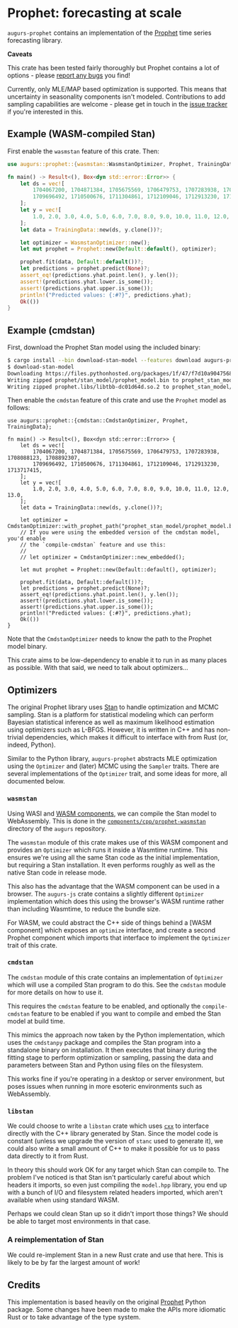 # Prophet: forecasting at scale

`augurs-prophet` contains an implementation of the [Prophet]
time series forecasting library.

**Caveats**

This crate has been tested fairly thoroughly but Prophet contains a lot of options - please [report any bugs][bugs] you find!

Currently, only MLE/MAP based optimization is supported. This means that uncertainty in seasonality components isn't modeled.
Contributions to add sampling capabilities are welcome - please get in touch in the
[issue tracker][feature request] if you're interested in this.

## Example (WASM-compiled Stan)

First enable the `wasmstan` feature of this crate. Then:

```rust
use augurs::prophet::{wasmstan::WasmstanOptimizer, Prophet, TrainingData};

fn main() -> Result<(), Box<dyn std::error::Error>> {
    let ds = vec![
        1704067200, 1704871384, 1705675569, 1706479753, 1707283938, 1708088123, 1708892307,
        1709696492, 1710500676, 1711304861, 1712109046, 1712913230, 1713717415,
    ];
    let y = vec![
        1.0, 2.0, 3.0, 4.0, 5.0, 6.0, 7.0, 8.0, 9.0, 10.0, 11.0, 12.0, 13.0,
    ];
    let data = TrainingData::new(ds, y.clone())?;

    let optimizer = WasmstanOptimizer::new();
    let mut prophet = Prophet::new(Default::default(), optimizer);

    prophet.fit(data, Default::default())?;
    let predictions = prophet.predict(None)?;
    assert_eq!(predictions.yhat.point.len(), y.len());
    assert!(predictions.yhat.lower.is_some());
    assert!(predictions.yhat.upper.is_some());
    println!("Predicted values: {:#?}", predictions.yhat);
    Ok(())
}
```

## Example (cmdstan)

First, download the Prophet Stan model using the included binary:

```sh
$ cargo install --bin download-stan-model --features download augurs-prophet
$ download-stan-model
Downloading https://files.pythonhosted.org/packages/1f/47/f7d10a904756830efd8522700e582822ff44a15f839b464044ee4c53ee36/prophet-1.1.6-py3-none-manylinux_2_17_x86_64.manylinux2014_x86_64.whl to prophet_stan_model/prophet-1.1.6-py3-none-manylinux_2_17_x86_64.manylinux2014_x86_64.whl
Writing zipped prophet/stan_model/prophet_model.bin to prophet_stan_model/prophet_model.bin
Writing zipped prophet.libs/libtbb-dc01d64d.so.2 to prophet_stan_model/lib/libtbb-dc01d64d.so.2
```

Then enable the `cmdstan` feature of this crate and use the `Prophet` model as follows:

```rust,no_run
use augurs::prophet::{cmdstan::CmdstanOptimizer, Prophet, TrainingData};

fn main() -> Result<(), Box<dyn std::error::Error>> {
    let ds = vec![
        1704067200, 1704871384, 1705675569, 1706479753, 1707283938, 1708088123, 1708892307,
        1709696492, 1710500676, 1711304861, 1712109046, 1712913230, 1713717415,
    ];
    let y = vec![
        1.0, 2.0, 3.0, 4.0, 5.0, 6.0, 7.0, 8.0, 9.0, 10.0, 11.0, 12.0, 13.0,
    ];
    let data = TrainingData::new(ds, y.clone())?;

    let optimizer = CmdstanOptimizer::with_prophet_path("prophet_stan_model/prophet_model.bin")?;
    // If you were using the embedded version of the cmdstan model, you'd enable
    // the `compile-cmdstan` feature and use this:
    //
    // let optimizer = CmdstanOptimizer::new_embedded();

    let mut prophet = Prophet::new(Default::default(), optimizer);

    prophet.fit(data, Default::default())?;
    let predictions = prophet.predict(None)?;
    assert_eq!(predictions.yhat.point.len(), y.len());
    assert!(predictions.yhat.lower.is_some());
    assert!(predictions.yhat.upper.is_some());
    println!("Predicted values: {:#?}", predictions.yhat);
    Ok(())
}
```

Note that the `CmdstanOptimizer` needs to know the path to the Prophet
model binary.

This crate aims to be low-dependency to enable it to run in as
many places as possible. With that said, we need to talk about
optimizers…

## Optimizers

The original Prophet library uses [Stan] to handle optimization and MCMC sampling.
Stan is a platform for statistical modeling which can perform Bayesian statistical
inference as well as maximum likelihood estimation using optimizers such as L-BFGS.
However, it is written in C++ and has non-trivial dependencies, which makes it
difficult to interface with from Rust (or, indeed, Python).

Similar to the Python library, `augurs-prophet` abstracts MLE optimization
using the `Optimizer` and (later) MCMC using the `Sampler` traits.
There are several implementations of the `Optimizer` trait, and some
ideas for more, all documented below.

### `wasmstan`

Using WASI and [WASM components], we can compile the Stan model
to WebAssembly. This is done in the [`components/cpp/prophet-wasmstan`][repo-dir]
directory of the `augurs` repository.

The `wasmstan` module of this crate makes use of this WASM component
and provides an `Optimizer` which runs it inside a Wasmtime runtime.
This ensures we're using all the same Stan code as the initial
implementation, but requiring a Stan installation. It even performs
roughly as well as the native Stan code in release mode.

This also has the advantage that the WASM component can be used in
a browser. The `augurs-js` crate contains a slightly different
`Optimizer` implementation which does this using the browser's
WASM runtime rather than including Wasmtime, to reduce the
bundle size.

For WASM, we could abstract the C++ side of things behind a
[WASM component] which exposes an `optimize` interface,
and create a second Prophet component which imports that
interface to implement the `Optimizer` trait of this crate.

### `cmdstan`

The `cmdstan` module of this crate contains an implementation of `Optimizer`
which will use a compiled Stan program to do this. See the `cmdstan` module
for more details on how to use it.

This requires the `cmdstan` feature to be enabled, and optionally the
`compile-cmdstan` feature to be enabled if you want to compile and embed
the Stan model at build time.

This mimics the approach now taken by the Python implementation, which uses
the `cmdstanpy` package and compiles the Stan program into a standalone
binary on installation. It then executes that binary during the fitting
stage to perform optimization or sampling, passing the data and
parameters between Stan and Python using files on the filesystem.

This works fine if you're operating in a desktop or server environment,
but poses issues when running in more esoteric environments such as
WebAssembly.

### `libstan`

We could choose to write a `libstan` crate which uses [`cxx`][cxx] to
interface directly with the C++ library generated by Stan. Since the
model code is constant (unless we upgrade the version of `stanc` used to
generate it), we could also write a small amount of C++ to make it
possible for us to pass data directly to it from Rust.

In theory this should work OK for any target which Stan can compile to.
The problem I've noticed is that Stan isn't particularly careful about
which headers it imports, so even just compiling the `model.hpp` library,
you end up with a bunch of I/O and filesystem related headers imported,
which aren't available when using standard WASM.

Perhaps we could clean Stan up so it didn't import those things? We should
be able to target most environments in that case.

### A reimplementation of Stan

We could re-implement Stan in a new Rust crate and use that
here. This is likely to be by far the largest amount of work!

## Credits

This implementation is based heavily on the original [Prophet] Python
package. Some changes have been made to make the APIs more idiomatic
Rust or to take advantage of the type system.

[bugs]: https://github.com/grafana/augurs/issues/new?labels=bug%2Cprophet
[feature request]: https://github.com/grafana/augurs/issues/new?labels=enhancement%2Cprophet
[Prophet]: https://facebook.github.io/prophet/
[Stan]: https://mc-stan.org/
[cxx]: https://cxx.rs/
[WASM components]: https://component-model.bytecodealliance.org/
[repo-dir]: https://github.com/grafana/augurs/tree/main/components/cpp/prophet-wasmstan
